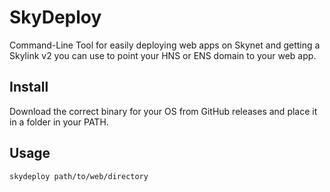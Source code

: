 # SkyDeploy

Command-Line Tool for easily deploying web apps on Skynet and getting a Skylink v2 you can use to point your HNS or ENS domain to your web app.

## Install

Download the correct binary for your OS from GitHub releases and place it in a folder in your PATH.

## Usage

`skydeploy path/to/web/directory`
